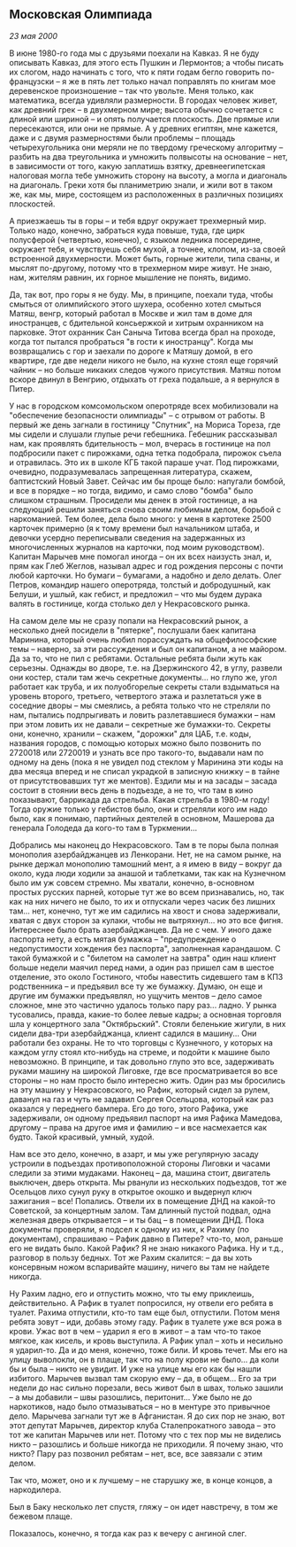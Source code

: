## Московская Олимпиада
_23 мая 2000_

В июне 1980-го года мы с друзьями поехали на Кавказ. Я не буду описывать Кавказ, для этого есть Пушкин и Лермонтов; а чтобы писать их слогом, надо начинать с того, что к пяти годам бегло говорить по-французски – я же в пять лет только начал поправлять по книгам мое деревенское произношение – так что увольте. Меня только, как математика, всегда удивляли размерности. В городах человек живет, как древний грек – в двухмерном мире; высота обычно сочетается с длиной или шириной – и опять получается плоскость. Две прямые или пересекаются, или они не прямые. А у древних египтян, мне кажется, даже и с двумя размерностями были проблемы – площадь четырехугольника они меряли не по твердому греческому алгоритму – разбить на два треугольника и умножить полвысоты на основание – нет, в зависимости от того, какую заплатишь взятку, древнеегипетская налоговая могла тебе умножить сторону на высоту, а могла и диагональ на диагональ. Греки хотя бы планиметрию знали, и жили вот в таком же, как мы, мире, состоящем из расположенных в различных позициях плоскостей.

А приезжаешь ты в горы – и тебя вдруг окружает трехмерный мир. Только надо, конечно, забраться куда повыше, туда, где цирк полусферой (четвертью, конечно), с языком ледника посередине, окружает тебя, и чувствуешь себя мухой, а точнее, клопом, из-за своей встроенной двухмерности. Может быть, горные жители, типа сваны, и мыслят по-другому, потому что в трехмерном мире живут. Не знаю, нам, жителям равнин, их горное мышление не понять, видимо.

Да, так вот, про горы я не буду. Мы, в принципе, поехали туда, чтобы смыться от олимпийского этого шухера, особенно хотел смыться Матяш, венгр, который работал в Москве и жил там в доме для иностранцев, с бдительной консьержкой и хитрым охранником на парковке. Этот охранник Сан Саныча Титова всегда брал на проходе, когда тот пытался пробраться "в гости к иностранцу". Когда мы возвращались с гор и заехали по дороге к Матяшу домой, в его квартире, где две недели никого не было, на кухне стоял еще горячий чайник – но больше никаких следов чужого присутствия. Матяш потом вскоре двинул в Венгрию, отдыхать от греха подальше, а я вернулся в Питер.

У нас в городском комсомольском оперотряде всех мобилизовали на "обеспечение безопасности олимпиады" – с отрывом от работы. В первый же день загнали в гостиницу "Спутник", на Мориса Тореза, где мы сидели и слушали глупые речи гебешника. Гебешник рассказывал нам, как проявлять бдительность – мол, вчерась в гостинице на пол подбросили пакет с пирожками, одна тетка подобрала, пирожок съела и отравилась. Это их в школе КГБ такой параше учат. Под пирожками, очевидно, подразумевалась запрещенная литература, скажем, баптистский Новый Завет. Сейчас им бы проще было: напугали бомбой, и все в порядке – но тогда, видимо, и само слово "бомба" было слишком страшным. Просидели мы денек в этой гостинице, а на следующий решили заняться снова своим любимым делом, борьбой с наркоманией. Тем более, дела было много: у меня в картотеке 2500 карточек примерно (я к тому времени был начальником штаба, и девочки усердно переписывали сведения на задержанных из многочисленных журналов на карточки, под моим руководством). Капитан Марычев мне помогал иногда – он их всех наизусть знал, и, прям как Глеб Жеглов, называл адрес и год рождения персоны с почти любой карточки. Но бумаги – бумагами, а надобно и дело делать. Олег Петров, командир нашего оперотряда, толстый и добродушный, как Белуши, и ушлый, как гебист, и предложил – что мы будем дурака валять в гостинице, когда столько дел у Некрасовского рынка.

На самом деле мы не сразу попали на Некрасовский рынок, а несколько дней посидели в "пятерке", послушали баек капитана Маринина, который очень любил порассуждать на общефилософские темы – наверно, за эти рассуждения и был он капитаном, а не майором. Да за то, что не пил с ребятами. Остальные ребята были жуть как серьезны. Однажды во дворе, т.е. на Дзержинского 42, в углу, развели они костер, стали там жечь секретные документы... но глупо же, угол работает как труба, и их полуобгорелые секреты стали вздыматься на уровень второго, третьего, четвертого этажа и разлетаться уже в соседние дворы – мы смеялись, а ребята только что не стреляли по нам, пытались подпрыгивать и ловить разлетавшиеся бумажки – нам при этом ловить их не давали – секретные же бумажки-то. Секреты они, конечно, хранили – скажем, "дорожки" для ЦАБ, т.е. коды, названия городов, с помощью которых можно было позвонить по 2720018 или 2720019 и узнать все про такого-то, выдавали нам по одному на день (пока я не увидел под стеклом у Маринина эти коды на два месяца вперед и не списал украдкой в записную книжку – в тайне от присутствовавших тут же ментов). Ездили мы и на засады – засада состоит в стоянии весь день в подъезде, а не то, что там в кино показывают, баррикада да стрельба. Какая стрельба в 1980-м году! Тогда оружие только у гебистов было, они и стреляли кого им надо было, как я понимаю, партийных деятелей в основном, Машерова да генерала Голодеда да кого-то там в Туркмении...

Добрались мы наконец до Некрасовского. Там в те поры была полная монополия азербайджанцев из Ленкорани. Нет, не на самом рынке, на рынке держал монополию тамошний мент, а я имею в виду – вокруг да около, куда люди ходили за анашой и таблетками, так как на Кузнечном было им уж совсем стремно. Мы хватали, конечно, в-основном простых русских парней, которые тут же во всем признавались, но, так как на них ничего не было, то их и отпускали через часик без лишних там... нет, конечно, тут же им садились на хвост и снова задерживали, хватая с двух сторон за кулаки, чтобы не вытряхнул... но это все фигня. Интереснее было брать азербайджанцев. Да не с чем. У иного даже паспорта нету, а есть мятая бумажка – "предупреждение о недопустимости хождения без паспорта", заполненная карандашом. С такой бумажкой и с "билетом на самолет на завтра" один наш клиент больше недели маячил перед нами, а один раз пришел сам в шестое отделение, это около Гостиного, чтобы навестить сидевшего там в КПЗ родственника – и предъявил все ту же бумажку. Думаю, он еще и другие им бумажки предъявлял, но ущучить ментов – дело самое сложное, мне это частично удалось только пару раз... ладно. У рынка тусовались, правда, какие-то более левые кадры; а основная торговля шла у концертного зала "Октябрьский". Стояли беленькие жигули, в них сидели два-три азербайджанца, клиент садился в машину... Они работали без охраны. Не то что торговцы с Кузнечного, у которых на каждом углу стоял кто-нибудь на стреме, и подойти к машине было невозможно. В принципе, и так довольно глупо это все, задерживать руками машину на широкой Лиговке, где все просматривается во все стороны – но нам просто было интересно жить. Один раз мы бросились на эту машину у Некрасовского, но Рафик, который сидел за рулем, даванул на газ и чуть не задавил Сергея Осельцова, который как раз оказался у переднего бампера. Его до того, этого Рафика, уже задерживали, он одному предъявил паспорт на имя Рафика Мамедова, другому – права на другое имя и фамилию – и все насмехается как будто. Такой красивый, умный, худой.

Нам все это дело, конечно, в азарт, и мы уже регулярную засаду устроили в подъездах противоположной стороны Лиговки и часами следили за этими мудаками. Наконец – да, машина стоит, двигатель выключен, дверь открыта. Мы рванули из нескольких подъездов, тот же Осельцов лихо сунул руку в открытое окошко и выдернул ключ зажигания – все! Попались. Отвели их в помещение ДНД на какой-то Советской, за концертным залом. Там длинный пустой подвал, одна железная дверь открывается – и ты бац – в помещении ДНД. Пока документы проверяли, я подсел к одному из них, к Рахиму (по документам), спрашиваю – Рафик давно в Питере? что-то, мол, раньше его не видать было. Какой Рафик? Я не знаю никакого Рафика. Ну и т.д., разговор в пользу бедных. Тот же Рахим скалится: – да вы хоть консервным ножом вспаривайте машину, ничего вы там не найдете никогда.

Ну Рахим ладно, его и отпустить можно, что ты ему приклеишь, действительно. А Рафик в туалет попросился, ну отвели его ребята в туалет. Рахима отпустили, кто-то там еще был, отпустили. Потом меня ребята зовут – иди, добавь этому гаду. Рафик в туалете уже вся рожа в крови. Ужас вот в чем – ударил я его в живот – а там что-то такое мягкое, как кисель, и кровь выступила. А Рафик упал – хоть и несильно я ударил-то. Да и до меня, конечно, тоже били. И кровь течет. Мы его на улицу выволокли, он в плаще, так что на полу крови не было... да коли бы и была – никто не увидит. И уже на улице мы его как бы нашли избитого. Марычев вызвал там скорую ему – да, в общем... Его за три недели до нас сильно порезали, весь живот был в швах, только зашили – а мы добавили – швы разошлись, перитонит... Уже было не до наркотиков, надо было отмазываться – но в ментуре это привычное дело. Марычева загнали тут же в Афганистан. Я до сих пор не знаю, вот этот депутат Марычев, директор клуба Сталепрокатного завода – это тот же капитан Марычев или нет. Потому что с тех пор мы не виделись никто – разошлись и больше никогда не приходили. Я почему знаю, что никто? Пару раз позвонил ребятам – нет, все, все завязали с этим делом.

Так что, может, оно и к лучшему – не старушку же, в конце концов, а наркодилера.

Был в Баку несколько лет спустя, гляжу – он идет навстречу, в том же бежевом плаще.

Показалось, конечно, я тогда как раз к вечеру с ангиной слег.
